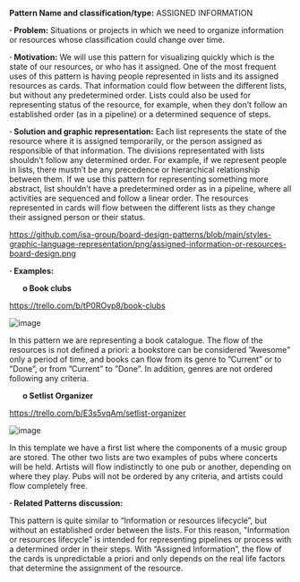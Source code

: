 **Pattern Name and classification/type:** ASSIGNED INFORMATION

**· Problem:** Situations or projects in which we need to organize information or resources whose classification could change over time.

**· Motivation:** We will use this pattern for visualizing quickly which is the state of our resources, or who has it assigned. One of the most frequent uses of this pattern is having people represented in lists and its assigned resources as cards. That information could flow between the different lists, but without any predetermined order. Lists could also be used for representing status of the resource, for example, when they don’t follow an established order (as in a pipeline) or a determined sequence of steps.

**· Solution and graphic representation:** Each list represents the state of the resource where it is assigned temporarily, or the person assigned as responsible of that information. The divisions representated with lists shouldn’t follow any determined order. For example, if we represent people in lists, there mustn’t be any precedence or hierarchical relationship between them. If we use this pattern for representing something more abstract, list shouldn’t have a predetermined order as in a pipeline, where all activities are sequenced and follow a linear order. The resources represented in cards will flow between the different lists as they change their assigned person or their status. 

https://github.com/isa-group/board-design-patterns/blob/main/styles-graphic-language-representation/png/assigned-information-or-resources-board-design.png

**· Examples:**

&nbsp;&nbsp;&nbsp;&nbsp;&nbsp;&nbsp;**o Book clubs**

https://trello.com/b/tP0ROvp8/book-clubs

![image](https://user-images.githubusercontent.com/47741431/110648000-a52baa80-81b8-11eb-9e69-f1e8c7f62d05.png)

In this pattern we are representing a book catalogue. The flow of the resources is not defined a priori: a bookstore can be considered ”Awesome” only a period of time, and books can flow from its genre to ”Current” or to ”Done”, or from ”Current” to ”Done”. In addition, genres are not ordered following any criteria.

&nbsp;&nbsp;&nbsp;&nbsp;&nbsp;&nbsp;**o Setlist Organizer**

https://trello.com/b/E3s5vqAm/setlist-organizer

![image](https://user-images.githubusercontent.com/47741431/110648101-b5dc2080-81b8-11eb-8838-4bb771152a05.png)

In this template we have a first list where the components of a music group are stored. The other two lists are two examples of pubs where concerts will be held. Artists will flow indistinctly to one pub or another, depending on where they play. Pubs will not be ordered by any criteria, and artists could flow completely free.

**· Related Patterns discussion:**

This pattern is quite similar to “Information or resources lifecycle”, but without an established order between the lists. For this reason, "Information or resources lifecycle” is intended for representing pipelines or process with a determined order in their steps. With “Assigned Information”, the flow of the cards is unpredictable a priori and only depends on the real life factors that determine the assignment of the resource.
